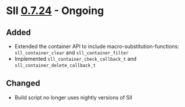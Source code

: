 # Sll [0.7.24] - Ongoing

## Added

- Extended the container API to include macro-substitution-functions: `sll_container_clear` and `sll_container_filter`
- Implemented `sll_container_check_callback_t` and `sll_container_delete_callback_t`

## Changed

- Build script no longer uses nightly versions of Sll

[0.7.24]: https://github.com/sl-lang/sll/compare/sll-v0.7.23...main
